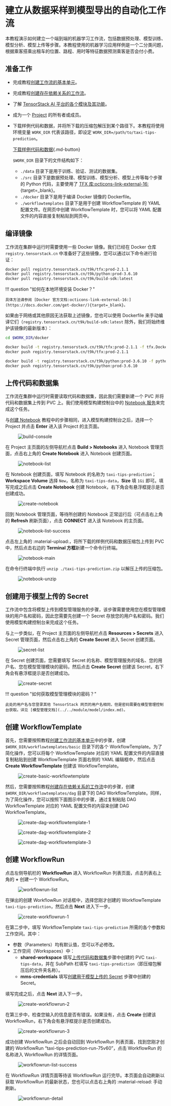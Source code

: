 # 建立从数据采样到模型导出的自动化工作流

本教程演示如何建立一个端到端的机器学习工作流，包括数据预处理、模型训练、模型分析、模型上传等步骤。本教程使用的机器学习应用样例是一个二分类问题，根据乘客搭乘出租车的位置、路程、用时等特征数据预测乘客是否会付小费。

## 准备工作

* 完成教程[创建工作流的基本单元](./create-basic-unit-of-workflow.md)。
* 完成教程[创建存在依赖关系的工作流](./create-workflow-including-dependencies.md)。
* 了解 [TensorStack AI 平台的各个模块及其功能](../../product-introduction/overview.md)。
* 成为一个 [Project](../../module/security/index.md#project) 的所有者或成员。
* 下载样例代码和数据，并将所下载的压缩包解压到某个路径下。本教程将使用环境变量 `WORK_DIR` 代表该路径，即设定 `WORK_DIR=/path/to/taxi-tips-prediction`。

    [下载样例代码和数据](../../assets/guide/build-automatic-workflow/build-automatic-workflow-from-data-sampling-to-model-exporting/taxi-tips-prediction.zip){.md-button}

    `$WORK_DIR` 目录下的文件结构如下：

    * `./data` 目录下是用于训练、验证、测试的数据集。
    * `./src` 目录下是数据预处理、模型训练、模型分析、模型上传等每个步骤的 Python 代码，主要使用了 [TFX 库:octicons-link-external-16:](https://www.tensorflow.org/tfx){target=_blank}。
    * `./docker` 目录下是用于编译 Docker 镜像的 Dockerfile。
    * `./workflowtemplates` 目录下是用于创建 WorkflowTemplate 的 YAML 配置文件。在网页中创建 WorkflowTemplate 时，您可以将 YAML 配置文件的内容直接复制粘贴到网页中。


## 编译镜像

工作流在集群中运行时需要使用一些 Docker 镜像。我们已经在 Docker 仓库 `registry.tensorstack.cn` 中准备好了这些镜像，您可以通过以下命令进行验证：

```bash
docker pull registry.tensorstack.cn/t9k/tfx:prod-2.1.1
docker pull registry.tensorstack.cn/t9k/python:prod-3.6.10
docker pull registry.tensorstack.cn/t9k/build-sdk:latest
```

!!! question "如何在本地环境安装 Docker？"

    具体方法请参阅 [Docker 官方文档:octicons-link-external-16:](https://docs.docker.com/get-docker/){target=_blank}。

如果由于网络或其他原因无法获取上述镜像，您也可以使用 Dockerfile 来手动编译它们（`registry.tensorstack.cn/t9k/build-sdk:latest` 除外，我们将始终维护该镜像的最新版本）：

```bash
cd $WORK_DIR/docker

docker build -t registry.tensorstack.cn/t9k/tfx:prod-2.1.1 -f tfx.Dockerfile .
docker push registry.tensorstack.cn/t9k/tfx:prod-2.1.1

docker build -t registry.tensorstack.cn/t9k/python:prod-3.6.10 -f python3.Dockerfile .
docker push registry.tensorstack.cn/t9k/python:prod-3.6.10
```


## 上传代码和数据集

工作流在集群中运行时需要读取代码和数据集，因此我们需要新建一个 PVC 并将代码和数据集上传到 PVC 上。我们使用模型构建控制台中的 [Notebook 服务](../../module/building/notebook.md)来完成这个任务。

与[创建 Notebook](../develop-and-test-model/create-notebook.md) 教程中的步骤相同，进入模型构建控制台之后，选择一个 Project 并点击 **Enter** 进入该 Project 的主页面。

<figure class="screenshot">
  <img alt="build-console" src="../../assets/guide/build-automatic-workflow/build-automatic-workflow-from-data-sampling-to-model-exporting/building.png" class="screenshot"/>
</figure>

在 Project 主页面的左侧导航栏点击 **Build&nbsp;> Notebooks** 进入 Notebook 管理页面，点击右上角的 **Create Notebook** 进入 Notebook 创建页面。

<figure class="screenshot">
  <img alt="notebook-list" src="../../assets/guide/build-automatic-workflow/build-automatic-workflow-from-data-sampling-to-model-exporting/notebook-list.png" class="screenshot"/>
</figure>

在 Notebook 创建页面，填写 Notebook 的名称为 `taxi-tips-prediction`；**Workspace Volume** 选择 `New`，名称为 `taxi-tips-data`，**Size** 填 `1Gi` 即可。填写完成之后点击 **Create Notebook** 创建 Notebook，右下角会有悬浮框提示是否创建成功。

<figure class="screenshot">
  <img alt="create-notebook" src="../../assets/guide/build-automatic-workflow/build-automatic-workflow-from-data-sampling-to-model-exporting/create-notebook.png" class="screenshot"/>
</figure>

回到 Notebook 管理页面，等待所创建的 Notebook 正常运行后（可点击右上角的 **Refresh** 刷新页面），点击 **CONNECT** 进入该 Notebook 的主页面。

<figure class="screenshot">
  <img alt="notebook-list-success" src="../../assets/guide/build-automatic-workflow/build-automatic-workflow-from-data-sampling-to-model-exporting/notebook-list-success.png" class="screenshot"/>
</figure>

点击左上角的 :material-upload:，将所下载的样例代码和数据压缩包上传到 PVC 中，然后点击右边的 **Terminal 方框**新建一个命令行终端。

<figure class="screenshot">
  <img alt="notebook-main" src="../../assets/guide/build-automatic-workflow/build-automatic-workflow-from-data-sampling-to-model-exporting/notebook-main.png" class="screenshot"/>
</figure>

在命令行终端中执行 `unzip ./taxi-tips-prediction.zip` 以解压上传的压缩包。

<figure class="screenshot">
  <img alt="notebook-unzip" src="../../assets/guide/build-automatic-workflow/build-automatic-workflow-from-data-sampling-to-model-exporting/notebook-unzip.png" class="screenshot"/>
</figure>


## 创建用于模型上传的 Secret

工作流中包含将模型上传到模型管理服务的步骤，该步骤需要使用您在模型管理模块的用户名和密码，因此您需要先创建一个 Secret 存放您的用户名和密码。我们使用模型构建控制台来完成这个任务。

与上一步类似，在 Project 主页面的左侧导航栏点击 **Resources&nbsp;> Secrets** 进入 Secret 管理页面，然后点击右上角的 **Create Secret** 进入 Secret 创建页面。

<figure class="screenshot">
  <img alt="secret-list" src="../../assets/guide/build-automatic-workflow/build-automatic-workflow-from-data-sampling-to-model-exporting/secret-list.png" class="screenshot"/>
</figure>

在 Secret 创建页面，您需要填写 Secret 的名称、模型管理服务的域名、您的用户名、您在模型管理模块的密码，然后点击 **Create Secret** 创建该 Secret，右下角会有悬浮框提示是否创建成功。

<figure class="screenshot">
  <img alt="create-secret" src="../../assets/guide/build-automatic-workflow/build-automatic-workflow-from-data-sampling-to-model-exporting/create-secret.png" class="screenshot"/>
</figure>

!!! question "如何获取模型管理模块的密码？"

    此处的用户名与您登录其他 TensorStack 网页的用户名相同，但是密码需要在模型管理控制台获取。详见 [模型管理文档](../../module/model/index.md)。


## 创建 WorkflowTemplate

首先，您需要按照教程[创建工作流的基本单元](./create-basic-unit-of-workflow.md)中的步骤，创建 `$WORK_DIR/workflowtemplates/basic` 目录下的各个 WorkflowTemplate。为了简化操作，您可以将每个 WorkflowTemplate 对应的 YAML 配置文件的内容直接复制粘贴到创建 WorkflowTemplate 页面右侧的 YAML 编辑框中，然后点击 **Create WorkflowTemplate** 创建该 WorkflowTemplate。

<figure class="screenshot">
  <img alt="create-basic-workflowtemplate" src="../../assets/guide/build-automatic-workflow/build-automatic-workflow-from-data-sampling-to-model-exporting/create-basic-workflowtemplate.png" class="screenshot"/>
</figure>

然后，您需要按照教程[创建存在依赖关系的工作流](./create-workflow-including-dependencies.md)中的步骤，创建 `$WORK_DIR/workflowtemplates/dag` 目录下的 DAG WorkflowTemplate。同样，为了简化操作，您可以按照下面图示中的步骤，通过复制粘贴 DAG WorkflowTemplate 对应的 YAML 配置文件的内容来创建 DAG WorkflowTemplate。

<figure class="screenshot">
  <img alt="create-dag-workflowtemplate-1" src="../../assets/guide/build-automatic-workflow/build-automatic-workflow-from-data-sampling-to-model-exporting/create-dag-workflowtemplate-1.png" class="screenshot"/>
</figure>

<figure class="screenshot">
  <img alt="create-dag-workflowtemplate-2" src="../../assets/guide/build-automatic-workflow/build-automatic-workflow-from-data-sampling-to-model-exporting/create-dag-workflowtemplate-2.png" class="screenshot"/>
</figure>

<figure class="screenshot">
  <img alt="create-dag-workflowtemplate-3" src="../../assets/guide/build-automatic-workflow/build-automatic-workflow-from-data-sampling-to-model-exporting/create-dag-workflowtemplate-3.png" class="screenshot"/>
</figure>


## 创建 WorkflowRun

点击左侧导航栏的 **WorkflowRun** 进入 WorkflowRun 列表页面，点击列表右上角的 **+** 创建一个 WorkflowRun。

<figure class="screenshot">
  <img alt="workflowrun-list" src="../../assets/guide/build-automatic-workflow/build-automatic-workflow-from-data-sampling-to-model-exporting/workflowrun-list.png" class="screenshot"/>
</figure>

在弹出的创建 WorkflowRun 对话框中，选择您刚才创建的 WorkflowTemplate `taxi-tips-prediction`，然后点击 **Next** 进入下一步。

<figure class="screenshot">
  <img alt="create-workflowrun-1" src="../../assets/guide/build-automatic-workflow/build-automatic-workflow-from-data-sampling-to-model-exporting/create-workflowrun-1.png" class="screenshot"/>
</figure>

在第二步中，填写 WorkflowTemplate `taxi-tips-prediction` 所需的各个参数和工作空间。其中：

* 参数（Parameters）均有默认值，您可以不必修改。
* 工作空间（Workspaces）中：
    * **shared-workspace** 填写[上传代码和数据集](#上传代码和数据集)步骤中创建的 PVC `taxi-tips-data`，并在 SubPath 栏填写 `taxi-tips-prediction`（即压缩包解压后的文件夹名称）。
    * **mms-credentials** 填写[创建用于模型上传的 Secret](#创建用于模型上传的-secret) 步骤中创建的 Secret。

填写完成之后，点击 **Next** 进入下一步。

<figure class="screenshot">
  <img alt="create-workflowrun-2" src="../../assets/guide/build-automatic-workflow/build-automatic-workflow-from-data-sampling-to-model-exporting/create-workflowrun-2.png" class="screenshot"/>
</figure>

在第三步中，检查您输入的信息是否有错误。如果没有，点击 **Create** 创建该 WorkflowRun，右下角会有悬浮框提示是否创建成功。

<figure class="screenshot">
  <img alt="create-workflowrun-3" src="../../assets/guide/build-automatic-workflow/build-automatic-workflow-from-data-sampling-to-model-exporting/create-workflowrun-3.png" class="screenshot"/>
</figure>

成功创建 WorkflowRun 之后会自动回到 WorkflowRun 列表页面，找到您刚才创建的 WorkflowRun “taxi-tips-prediction-run-75v60”，点击 WorkflowRun 的名称进入 WorkflowRun 的详情页面。

<figure class="screenshot">
  <img alt="workflowrun-list-success" src="../../assets/guide/build-automatic-workflow/build-automatic-workflow-from-data-sampling-to-model-exporting/workflowrun-list-success.png" class="screenshot"/>
</figure>

在 WorkflowRun 详情页面等待该 WorkflowRun 运行完毕。本页面会自动刷新以获取 WorkflowRun 的最新状态，您也可以点击右上角的 :material-reload: 手动刷新。

<figure class="screenshot">
  <img alt="workflowrun-detail" src="../../assets/guide/build-automatic-workflow/build-automatic-workflow-from-data-sampling-to-model-exporting/workflowrun-detail.png" class="screenshot"/>
</figure>
